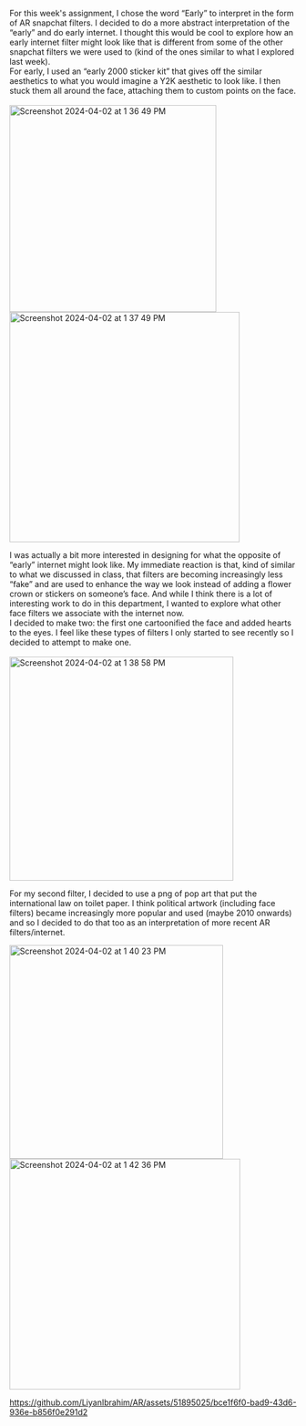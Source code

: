 For this week's assignment, I chose the word “Early” to interpret in the form of AR snapchat filters. I decided to do a more abstract interpretation of the “early” and do early internet. I thought this would be cool to explore how an early internet filter might look like that is different from some of the other snapchat filters we were used to (kind of the ones similar to what I explored last week).  </br>
For early, I used an “early 2000 sticker kit” that gives off the similar aesthetics to what you would imagine a Y2K aesthetic to look like. I then stuck them all around the face, attaching them to custom points on the face. </br></br>
<img width="363" alt="Screenshot 2024-04-02 at 1 36 49 PM" src="https://github.com/LiyanIbrahim/AR/assets/51895025/b76503de-3c50-4a03-9691-0d2d3ee84b92">
<img width="404" alt="Screenshot 2024-04-02 at 1 37 49 PM" src="https://github.com/LiyanIbrahim/AR/assets/51895025/7ff6451b-00e8-4b0e-a529-b2ce17cae143">

I was actually a bit more interested in designing for what the opposite of “early” internet might look like. My immediate reaction is that, kind of similar to what we discussed in class, that filters are becoming increasingly less “fake” and are used to enhance the way we look instead of adding a flower crown or stickers on someone’s face. And while I think there is a lot of interesting work to do in this department, I wanted to explore what other face filters we associate with the internet now. </br>
I decided to make two: the first one cartoonified the face and added hearts to the eyes. I feel like these types of filters I only started to see recently so I decided to attempt to make one. </br></br>
<img width="393" alt="Screenshot 2024-04-02 at 1 38 58 PM" src="https://github.com/LiyanIbrahim/AR/assets/51895025/d7bcba37-2f95-44d8-a67b-471f17bad13d">

For my second filter, I decided to use a png of pop art that put the international law on toilet paper. I think political artwork (including face filters) became increasingly more popular and used (maybe 2010 onwards) and so I decided to do that too as an interpretation of more recent AR filters/internet. </br>

<img width="375" alt="Screenshot 2024-04-02 at 1 40 23 PM" src="https://github.com/LiyanIbrahim/AR/assets/51895025/47485858-c8da-4c9c-97ca-67ffd2179f75">
<img width="405" alt="Screenshot 2024-04-02 at 1 42 36 PM" src="https://github.com/LiyanIbrahim/AR/assets/51895025/5cb6177d-b03d-4333-96ae-f908ffa1a458">


https://github.com/LiyanIbrahim/AR/assets/51895025/bce1f6f0-bad9-43d6-936e-b856f0e291d2

